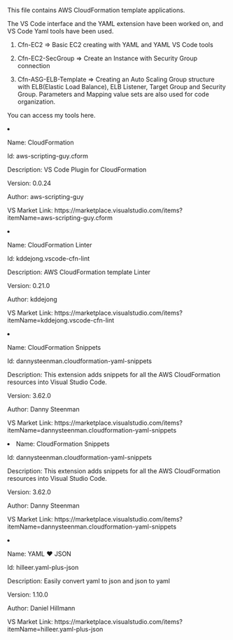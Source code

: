 This file contains AWS CloudFormation template applications.

The VS Code interface and the YAML extension have been worked on, and VS Code Yaml tools have been used.

1. Cfn-EC2 => Basic EC2 creating with YAML and YAML VS Code tools

2. Cfn-EC2-SecGroup => Create an Instance with Security Group connection

3. Cfn-ASG-ELB-Template => Creating an Auto Scaling Group structure with ELB(Elastic Load Balance), ELB Listener, Target Group and Security Group. Parameters and Mapping value sets are also used for code organization.




<p></p>

You can access my tools here.

<div>
<li><p>Name: CloudFormation</p>
<p>Id: aws-scripting-guy.cform</p>
<p>Description: VS Code Plugin for CloudFormation</p>
<p>Version: 0.0.24</p>
<p>Author: aws-scripting-guy</p>
<p>VS Market Link: https://marketplace.visualstudio.com/items?itemName=aws-scripting-guy.cform</p></li>
</div>
<div>
<li><p>Name: CloudFormation Linter</p>
<p>Id: kddejong.vscode-cfn-lint</p>
<p>Description: AWS CloudFormation template Linter</p>
<p>Version: 0.21.0</p>
<p>Author: kddejong</p>
<p>VS Market Link: https://marketplace.visualstudio.com/items?itemName=kddejong.vscode-cfn-lint</p></li>
</div>
<div>
<li><p>Name: CloudFormation Snippets</p>
<p>Id: dannysteenman.cloudformation-yaml-snippets</p>
<p>Description: This extension adds snippets for all the AWS CloudFormation resources into Visual Studio Code.</p>
<p>Version: 3.62.0</p>
<p>Author: Danny Steenman</p>
<p>VS Market Link: https://marketplace.visualstudio.com/items?itemName=dannysteenman.cloudformation-yaml-snippets</p></li>
</div>
<div>
<li>Name: CloudFormation Snippets</p>
<p>Id: dannysteenman.cloudformation-yaml-snippets</p>
<p>Description: This extension adds snippets for all the AWS CloudFormation resources into Visual Studio Code.</p>
<p>Version: 3.62.0</p>
<p>Author: Danny Steenman</p>
<p>VS Market Link: https://marketplace.visualstudio.com/items?itemName=dannysteenman.cloudformation-yaml-snippets</p></li>
</div>
<div>
<li><p>Name: YAML ❤️ JSON</p>
<p>Id: hilleer.yaml-plus-json</p>
<p>Description: Easily convert yaml to json and json to yaml</p>
<p>Version: 1.10.0</p>
<p>Author: Daniel Hillmann</p>
<p>VS Market Link: https://marketplace.visualstudio.com/items?itemName=hilleer.yaml-plus-json</p></li>
</div>
